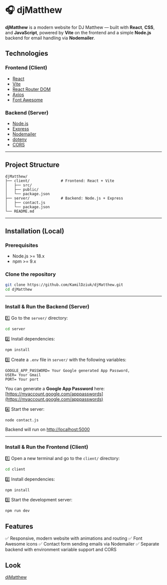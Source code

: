 
# 🎧 djMatthew

**djMatthew** is a modern website for DJ Matthew — built with **React**, **CSS**, and **JavaScript**, powered by **Vite** on the frontend and a simple **Node.js** backend for email handling via **Nodemailer**.

## Technologies

### Frontend (Client)

* [React](https://reactjs.org/)
* [Vite](https://vitejs.dev/)
* [React Router DOM](https://reactrouter.com/)
* [Axios](https://axios-http.com/)
* [Font Awesome](https://fontawesome.com/)

### Backend (Server)

* [Node.js](https://nodejs.org/)
* [Express](https://expressjs.com/)
* [Nodemailer](https://nodemailer.com/about/)
* [dotenv](https://www.npmjs.com/package/dotenv)
* [CORS](https://www.npmjs.com/package/cors)

---

##  Project Structure

```
djMatthew/
├── client/              # Frontend: React + Vite
│   ├── src/
│   ├── public/
│   └── package.json
├── server/              # Backend: Node.js + Express
│   ├── contact.js
│   └── package.json
└── README.md
```

---

##  Installation (Local)

### Prerequisites

* Node.js >= 18.x
* npm >= 9.x

### Clone the repository

```bash
git clone https://github.com/KamilDziuk/djMatthew.git
cd djMatthew
```

---

### Install & Run the Backend (Server)

1️⃣ Go to the `server/` directory:

```bash
cd server
```

2️⃣ Install dependencies:

```bash
npm install
```

3️⃣ Create a `.env` file in `server/` with the following variables:

```env
GOOGLE_APP_PASSWORD= Your Google generated App Password,
USER= Your Gmail
PORT= Your port
```

You can generate a **Google App Password** here: [https://myaccount.google.com/apppasswords](https://myaccount.google.com/apppasswords)

4️⃣ Start the server:

```bash
node contact.js
```

Backend will run on [http://localhost:5000](http://localhost:5000)

---

### Install & Run the Frontend (Client)

1️⃣ Open a new terminal and go to the `client/` directory:

```bash
cd client
```

2️⃣ Install dependencies:

```bash
npm install
```

3️⃣ Start the development server:

```bash
npm run dev
```
##  Features

✅ Responsive, modern website with animations and routing
✅ Font Awesome icons
✅ Contact form sending emails via Nodemailer
✅ Separate backend with environment variable support and CORS

##  Look
 [djMatthew](https://www.matthew-dj.com/)
